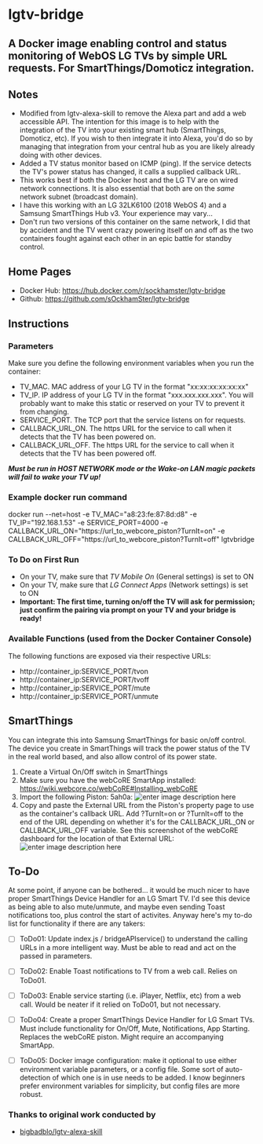 

# lgtv-bridge
## A Docker image enabling control and status monitoring of WebOS LG TVs by simple URL requests. For SmartThings/Domoticz integration.

## Notes
- Modified from lgtv-alexa-skill to remove the Alexa part and add a web accessible API. The intention for this image is to help with the integration of the TV into your existing smart hub (SmartThings, Domoticz, etc). If you wish to then integrate it into Alexa, you'd do so by managing that integration from your central hub as you are likely already doing with other devices.
- Added a TV status monitor based on ICMP (ping). If the service detects the TV's power status has changed, it calls a supplied callback URL.
- This works best if both the Docker host and the LG TV are on wired network connections. It is also essential that both are on the *same* network subnet (broadcast domain).
- I have this working with an LG 32LK6100 (2018 WebOS 4) and a Samsung SmartThings Hub v3. Your experience may vary...
- Don't run two versions of this container on the same network, I did that by accident and the TV went crazy powering itself on and off as the two containers fought against each other in an epic battle for standby control.

## Home Pages

 - Docker Hub: https://hub.docker.com/r/sockhamster/lgtv-bridge
 - Github: https://github.com/sOckhamSter/lgtv-bridge

## Instructions

### Parameters ###
Make sure you define the following environment variables when you run the container:
 - TV_MAC. MAC address of your LG TV in the format "xx:xx:xx:xx:xx:xx"
 - TV_IP. IP address of your LG TV in the format "xxx.xxx.xxx.xxx". You will probably want to make this static or reserved on your TV to prevent it from changing.
 - SERVICE_PORT. The TCP port that the service listens on for requests.
 - CALLBACK_URL_ON. The https URL for the service to call when it detects that the TV has been powered on.
 - CALLBACK_URL_OFF. The https URL for the service to call when it detects that the TV has been powered off.


***Must be run in HOST NETWORK mode or the Wake-on LAN magic packets will fail to wake your TV up!***

### Example docker run command ###
docker run --net=host -e TV_MAC="a8:23:fe:87:8d:d8" -e TV_IP="192.168.1.53" -e SERVICE_PORT=4000 -e CALLBACK_URL_ON="https://url_to_webcore_piston?TurnIt=on" -e CALLBACK_URL_OFF="https://url_to_webcore_piston?TurnIt=off"  lgtvbridge

### To Do on First Run ###
 - On your TV, make sure that _TV Mobile On_ (General settings) is set to ON
 - On your TV, make sure that _LG Connect Apps_ (Network settings) is set to ON
 - **Important: The first time, turning on/off the TV will ask for permission; just confirm the pairing via prompt on your TV and your bridge is ready!**

### Available Functions (used from the Docker Container Console) ###
The following functions are exposed via their respective URLs:
 - http://container_ip:SERVICE_PORT/tvon
 - http://container_ip:SERVICE_PORT/tvoff
 - http://container_ip:SERVICE_PORT/mute
 - http://container_ip:SERVICE_PORT/unmute

## SmartThings
You can integrate this into Samsung SmartThings for basic on/off control. The device you create in SmartThings will track the power status of the TV in the real world based, and also allow control of its power state.
1) Create a Virtual On/Off switch in SmartThings
2) Make sure you have the webCoRE SmartApp installed: https://wiki.webcore.co/webCoRE#Installing_webCoRE
3) Import the following Piston: 5ah0a: ![enter image description here](https://github.com/sOckhamSter/lgtv-bridge/blob/master/lgtv-bridge_webCoRE_Piston.png?raw=true)
4) Copy and paste the External URL from the Piston's property page to use as the container's callback URL. Add ?TurnIt=on or ?TurnIt=off to the end of the URL depending on whether it's for the CALLBACK_URL_ON or CALLBACK_URL_OFF variable. See this screenshot of the webCoRE dashboard for the location of that External URL: ![enter image description here](https://github.com/sOckhamSter/lgtv-bridge/blob/master/lgtv-bridge_webcore_external_url.png?raw=true)

## To-Do

At some point, if anyone can be bothered... it would be much nicer to have proper SmartThings Device Handler for an LG Smart TV. I'd see this device as being able to also mute/unmute, and maybe even sending Toast notifications too, plus control the start of activites. Anyway here's my to-do list for functionality if there are any takers:

 - [ ] ToDo01: Update index.js / bridgeAPIservice() to understand the calling URLs in a more intelligent way. Must be able to read and act on the passed in parameters.
 - [ ] ToDo02: Enable Toast notifications to TV from a web call. Relies on ToDo01.
 - [ ] ToDo03: Enable service starting (i.e. iPlayer, Netflix, etc) from a web call. Would be neater if it relied on ToDo01, but not necessary.
 - [ ] ToDo04: Create a proper SmartThings Device Handler for LG Smart TVs. Must include functionality for On/Off, Mute, Notifications, App Starting. Replaces the webCoRE piston. Might require an accompanying SmartApp.
 - [ ] ToDo05: Docker image configuration: make it optional to use either environment variable parameters, or a config file. Some sort of auto-detection of which one is in use needs to be added. I know beginners prefer environment variables for simplicity, but config files are more robust.

 

### Thanks to original work conducted by
- [bigbadblo/lgtv-alexa-skill](https://github.com/bigbadblo/lgtv-alexa-skill)
